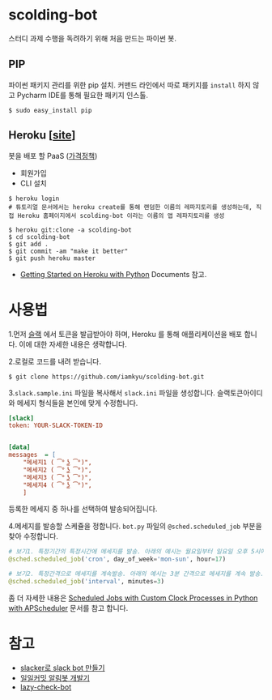 # scolding-bot

스터디 과제 수행을 독려하기 위해 처음 만드는 파이썬 봇.



## PIP

파이썬 패키지 관리를 위한 pip  설치. 커맨드 라인에서 따로 패키지를 `install` 하지 않고 Pycharm IDE를 통해 필요한 패키지 인스톨.

```shell
$ sudo easy_install pip
```



## Heroku [[site](https://www.heroku.com/)]

봇을 배포 할 PaaS ([가격정책](https://www.heroku.com/pricing))

- 회원가입
- CLI 설치

```shell
$ heroku login
# 튜토리얼 문서에서는 heroku create를 통해 랜덤한 이름의 레파지토리를 생성하는데, 직접 Heroku 홈페이지에서 scolding-bot 이라는 이름의 앱 레파지토리를 생성

$ heroku git:clone -a scolding-bot
$ cd scolding-bot
$ git add .
$ git commit -am "make it better"
$ git push heroku master
```

- [Getting Started on Heroku with Python](https://devcenter.heroku.com/articles/getting-started-with-python#introduction) Documents 참고.




# 사용법

1.먼저 [슬랙](https://iamkyu.slack.com/apps/build) 에서 토큰을 발급받아야 하며, Heroku 를 통해 애플리케이션을 배포 합니다. 이에 대한 자세한 내용은 생략합니다. 



2.로컬로 코드를 내려 받습니다.

```shell
$ git clone https://github.com/iamkyu/scolding-bot.git
```



3.`slack.sample.ini` 파일을 복사해서 `slack.ini` 파일을 생성합니다. 슬랙토큰아이디와 메세지 형식들을 본인에 맞게 수정합니다. 

```ini
[slack]
token: YOUR-SLACK-TOKEN-ID


[data]
messages  = [
    "메세지1 ( ͡° ͜ʖ ͡°)",
    "메세지2 ( ͡° ͜ʖ ͡°)",
    "메세지3 ( ͡° ͜ʖ ͡°)",
    "메세지4 ( ͡° ͜ʖ ͡°)",
    ]
```

등록한 메세지 중 하나를 선택하여 발송되어집니다.



4.메세지를 발송할 스케쥴을 정합니다. `bot.py` 파일의 `@sched.scheduled_job` 부분을 찾아 수정합니다.

```python
# 보기1. 특정기간의 특정시간에 메세지를 발송. 아래의 예시는 월요일부터 일요일 오후 5시에 메세지를 발송.
@sched.scheduled_job('cron', day_of_week='mon-sun', hour=17)

# 보기2. 특정간격으로 메세지를 계속발송. 아래의 예시는 3분 간격으로 메세지를 계속 발송.
@sched.scheduled_job('interval', minutes=3)
```

좀 더 자세한 내용은  [Scheduled Jobs with Custom Clock Processes in Python with APScheduler](https://devcenter.heroku.com/articles/clock-processes-python) 문서를 참고 합니다.



# 참고 

- [slacker로 slack bot 만들기](https://hyesun03.github.io/2016/10/08/slackbot/)
- [일일커밋 알림봇 개발기](https://mingrammer.com/dev-commit-alarm-bot)
- [lazy-check-bot](https://github.com/maxtortime/lazy-check-bot)

